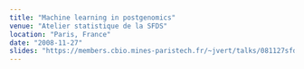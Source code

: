 ```yaml
---
title: "Machine learning in postgenomics"
venue: "Atelier statistique de la SFDS"
location: "Paris, France"
date: "2008-11-27"
slides: "https://members.cbio.mines-paristech.fr/~jvert/talks/081127sfds/sfds.pdf"
---
```

